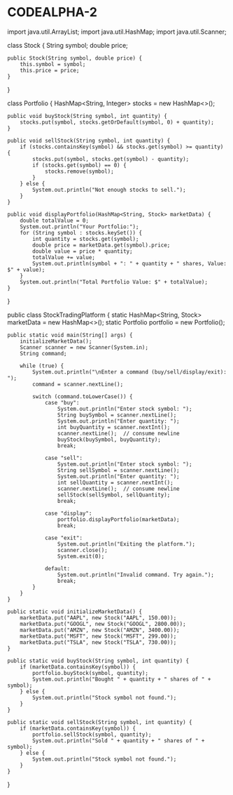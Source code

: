# CODEALPHA-2
import java.util.ArrayList;
import java.util.HashMap;
import java.util.Scanner;

class Stock {
    String symbol;
    double price;

    public Stock(String symbol, double price) {
        this.symbol = symbol;
        this.price = price;
    }
}

class Portfolio {
    HashMap<String, Integer> stocks = new HashMap<>();

    public void buyStock(String symbol, int quantity) {
        stocks.put(symbol, stocks.getOrDefault(symbol, 0) + quantity);
    }

    public void sellStock(String symbol, int quantity) {
        if (stocks.containsKey(symbol) && stocks.get(symbol) >= quantity) {
            stocks.put(symbol, stocks.get(symbol) - quantity);
            if (stocks.get(symbol) == 0) {
                stocks.remove(symbol);
            }
        } else {
            System.out.println("Not enough stocks to sell.");
        }
    }

    public void displayPortfolio(HashMap<String, Stock> marketData) {
        double totalValue = 0;
        System.out.println("Your Portfolio:");
        for (String symbol : stocks.keySet()) {
            int quantity = stocks.get(symbol);
            double price = marketData.get(symbol).price;
            double value = price * quantity;
            totalValue += value;
            System.out.println(symbol + ": " + quantity + " shares, Value: $" + value);
        }
        System.out.println("Total Portfolio Value: $" + totalValue);
    }
}

public class StockTradingPlatform {
    static HashMap<String, Stock> marketData = new HashMap<>();
    static Portfolio portfolio = new Portfolio();

    public static void main(String[] args) {
        initializeMarketData();
        Scanner scanner = new Scanner(System.in);
        String command;

        while (true) {
            System.out.println("\nEnter a command (buy/sell/display/exit): ");
            command = scanner.nextLine();

            switch (command.toLowerCase()) {
                case "buy":
                    System.out.println("Enter stock symbol: ");
                    String buySymbol = scanner.nextLine();
                    System.out.println("Enter quantity: ");
                    int buyQuantity = scanner.nextInt();
                    scanner.nextLine();  // consume newline
                    buyStock(buySymbol, buyQuantity);
                    break;

                case "sell":
                    System.out.println("Enter stock symbol: ");
                    String sellSymbol = scanner.nextLine();
                    System.out.println("Enter quantity: ");
                    int sellQuantity = scanner.nextInt();
                    scanner.nextLine();  // consume newline
                    sellStock(sellSymbol, sellQuantity);
                    break;

                case "display":
                    portfolio.displayPortfolio(marketData);
                    break;

                case "exit":
                    System.out.println("Exiting the platform.");
                    scanner.close();
                    System.exit(0);

                default:
                    System.out.println("Invalid command. Try again.");
                    break;
            }
        }
    }

    public static void initializeMarketData() {
        marketData.put("AAPL", new Stock("AAPL", 150.00));
        marketData.put("GOOGL", new Stock("GOOGL", 2800.00));
        marketData.put("AMZN", new Stock("AMZN", 3400.00));
        marketData.put("MSFT", new Stock("MSFT", 299.00));
        marketData.put("TSLA", new Stock("TSLA", 730.00));
    }

    public static void buyStock(String symbol, int quantity) {
        if (marketData.containsKey(symbol)) {
            portfolio.buyStock(symbol, quantity);
            System.out.println("Bought " + quantity + " shares of " + symbol);
        } else {
            System.out.println("Stock symbol not found.");
        }
    }

    public static void sellStock(String symbol, int quantity) {
        if (marketData.containsKey(symbol)) {
            portfolio.sellStock(symbol, quantity);
            System.out.println("Sold " + quantity + " shares of " + symbol);
        } else {
            System.out.println("Stock symbol not found.");
        }
    }
}
